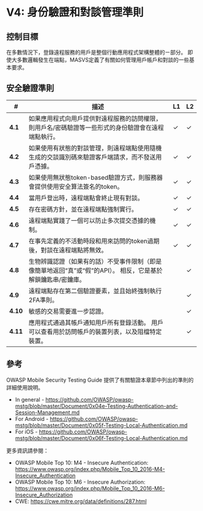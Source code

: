 # V4: 身份驗證和對談管理準則

## 控制目標

在多數情況下，登錄遠程服務的用戶是整個行動應用程式架構整體的ㄧ部分。 即使大多數邏輯發生在端點，MASVS定義了有關如何管理用戶帳戶和對談的一些基本要求。

## 安全驗證準則

| # | 描述 | L1 | L2 |
| --- | --- | --- | --- |
| **4.1** | 如果應用程式向用戶提供對遠程服務的訪問權限，則用戶名/密碼驗證等一些形式的身份驗證會在遠程端點執行。 | ✓ | ✓ |
| **4.2** | 如果使用有狀態的對談管理，則遠程端點使用隨機生成的交談識別碼來驗證客戶端請求，而不發送用戶憑據。  | ✓ | ✓ |
| **4.3** | 如果使用無狀態token-based驗證方式，則服務器會提供使用安全算法簽名的token。 | ✓ | ✓ |
| **4.4** | 當用戶登出時，遠程端點會終止現有對談。 | ✓ | ✓ |
| **4.5** | 存在密碼方針，並在遠程端點強制實行。 | ✓ | ✓ |
| **4.6** | 遠程端點實踐了一個可以防止多次提交憑據的機制。 | ✓ | ✓ |
| **4.7** | 在事先定義的不活動時段和用來訪問的token過期後，對談在遠程端點將無效。 | ✓ | ✓ |
| **4.8** | 生物辨識認證（如果有的話）不受事件限制（即是像簡單地返回“真”或“假”的API）。 相反，它是基於解鎖鑰匙串/密鑰庫。 |   | ✓ |
| **4.9** | 遠程端點存在第二個驗證要素，並且始終強制執行2FA準則。  |   | ✓ |
| **4.10** | 敏感的交易需要進一步認證。  |   | ✓ |
| **4.11** | 應用程式通過其帳戶通知用戶所有登錄活動。 用戶可以查看用於訪問帳戶的裝置列表，以及阻檔特定裝置。 |  | ✓ |

## 參考

OWASP Mobile Security Testing Guide 提供了有關驗證本章節中列出的準則的詳細使用說明。

- In general - https://github.com/OWASP/owasp-mstg/blob/master/Document/0x04e-Testing-Authentication-and-Session-Management.md
- For Android - https://github.com/OWASP/owasp-mstg/blob/master/Document/0x05f-Testing-Local-Authentication.md
- For iOS - https://github.com/OWASP/owasp-mstg/blob/master/Document/0x06f-Testing-Local-Authentication.md

更多資訊請參閱：

- OWASP Mobile Top 10: M4 - Insecure Authentication: https://www.owasp.org/index.php/Mobile_Top_10_2016-M4-Insecure_Authentication
- OWASP Mobile Top 10: M6 - Insecure Authorization: https://www.owasp.org/index.php/Mobile_Top_10_2016-M6-Insecure_Authorization
- CWE:  https://cwe.mitre.org/data/definitions/287.html
